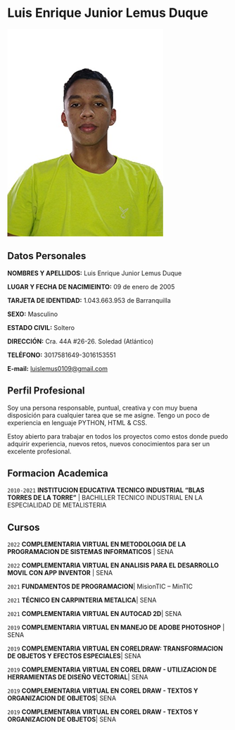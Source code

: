 # Luis Enrique Junior Lemus Duque
![foto](foto.jpeg )

## **Datos Personales**

**NOMBRES Y APELLIDOS:**		         Luis Enrique Junior Lemus Duque

**LUGAR Y FECHA DE NACIMIEINTO:**		09 de enero de 2005

**TARJETA DE IDENTIDAD:**			1.043.663.953 de Barranquilla

**SEXO:**						Masculino

**ESTADO CIVIL:**				Soltero

**DIRECCIÓN:**	   				Cra. 44A #26-26. Soledad (Atlántico)

**TELÉFONO:**					3017581649-3016153551

**E-mail:**                     luislemus0109@gmail.com

## **Perfil Profesional**

Soy una persona responsable, puntual, creativa y con muy buena disposición para cualquier tarea que se me asigne. Tengo un poco de experiencia en lenguaje PYTHON, HTML & CSS.

Estoy abierto para trabajar en todos los proyectos como estos donde puedo adquirir experiencia, nuevos retos, nuevos conocimientos para ser un excelente profesional.


## **Formacion Academica**

`2010-2021`
__INSTITUCION EDUCATIVA TECNICO INDUSTRIAL “BLAS TORRES DE LA TORRE”__ | BACHILLER TECNICO INDUSTRIAL EN LA ESPECIALIDAD DE METALISTERIA


## Cursos

`2022` __COMPLEMENTARIA VIRTUAL EN METODOLOGIA DE LA PROGRAMACION DE SISTEMAS INFORMATICOS__ | SENA

`2022` __COMPLEMENTARIA VIRTUAL EN ANALISIS PARA EL DESARROLLO MOVIL CON APP INVENTOR__ | SENA

`2021` __FUNDAMENTOS DE PROGRAMACION__| MisionTIC – MinTIC

`2021` __TÉCNICO EN CARPINTERIA METALICA__| SENA

`2021` __COMPLEMENTARIA VIRTUAL EN AUTOCAD 2D__| SENA

`2019` __COMPLEMENTARIA VIRTUAL EN MANEJO DE ADOBE PHOTOSHOP__ | SENA

`2019` __COMPLEMENTARIA VIRTUAL EN CORELDRAW: TRANSFORMACION DE OBJETOS Y EFECTOS ESPECIALES__| SENA

`2019` __COMPLEMENTARIA VIRTUAL EN COREL DRAW - UTILIZACION DE HERRAMIENTAS DE DISEÑO VECTORIAL__| SENA

`2019` __COMPLEMENTARIA VIRTUAL EN COREL DRAW - TEXTOS Y ORGANIZACION DE OBJETOS__| SENA

`2019` __COMPLEMENTARIA VIRTUAL EN COREL DRAW - TEXTOS Y ORGANIZACION DE OBJETOS__| SENA